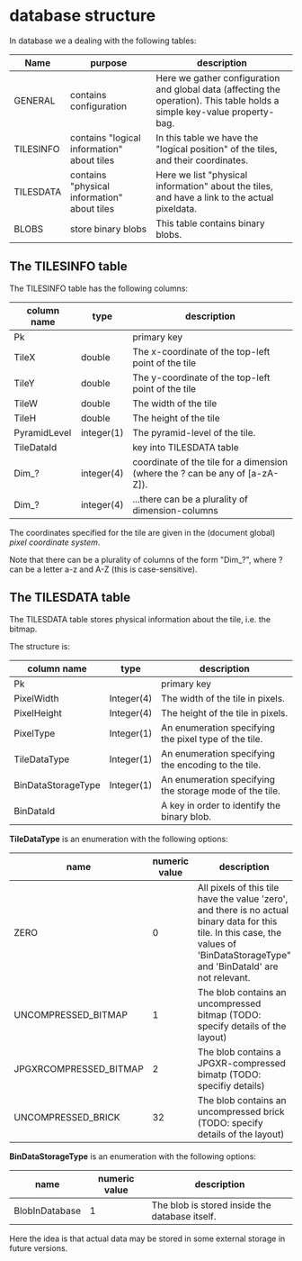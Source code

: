 # database structure

In database we a dealing with the following tables:

| Name | purpose | description |
| - | - | - |
| GENERAL | contains configuration | Here we gather configuration and global data (affecting the operation). This table holds a simple key-value property-bag. |
| TILESINFO | contains "logical information" about tiles | In this table we have the "logical position" of the tiles, and their coordinates. |
| TILESDATA | contains "physical information" about tiles | Here we list "physical information" about the tiles, and have a link to the actual pixeldata. 
| BLOBS | store binary blobs | This table contains binary blobs. |


## The TILESINFO table

The TILESINFO table has the following columns:

| column name | type | description |
| - | - | - |
| Pk | | primary key |
| TileX | double | The x-coordinate of the top-left point of the tile |
| TileY | double | The y-coordinate of the top-left point of the tile |
| TileW | double | The width of the tile |
| TileH | double | The height of the tile |
| PyramidLevel | integer(1) | The pyramid-level of the tile. |
| TileDataId | |key into TILESDATA table |
| Dim_? | integer(4) | coordinate of the tile for a dimension (where the ? can be any of [a-zA-Z]).|
| Dim_? | integer(4) | ...there can be a plurality of dimension-columns |

The coordinates specified for the tile are given in the (document global) _pixel coordinate system_. 

Note that there can be a plurality of columns of the form "Dim_?", where ? can be a letter a-z and A-Z (this is case-sensitive).

## The TILESDATA table

The TILESDATA table stores physical information about the tile, i.e. the bitmap.

The structure is:

| column name | type | description |
| - | - | - |
| Pk | | primary key |
|PixelWidth | Integer(4) | The width of the tile in pixels. |
|PixelHeight | Integer(4) | The height of the tile in pixels. |
|PixelType | Integer(1) | An enumeration specifying the pixel type of the tile. |
|TileDataType| Integer(1) | An enumeration specifying the encoding to the tile. |
|BinDataStorageType | Integer(1) | An enumeration specifying the storage mode of the tile. |
|BinDataId| | A key in order to identify the binary blob.|

**TileDataType** is an enumeration with the following options:

| name | numeric value | description |
| - | - | - |
| ZERO | 0 | All pixels of this tile have the value 'zero', and there is no actual binary data for this tile. In this case, the values of 'BinDataStorageType" and 'BinDataId' are not relevant. |
| UNCOMPRESSED_BITMAP | 1 | The blob contains an uncompressed bitmap (TODO: specify details of the layout) |
| JPGXRCOMPRESSED_BITMAP | 2 | The blob contains a JPGXR-compressed bimatp (TODO: specifiy details) |
| UNCOMPRESSED_BRICK | 32 | The blob contains an uncompressed brick  (TODO: specify details of the layout) |

**BinDataStorageType** is an enumeration with the following options:

| name | numeric value | description |
| - | - | - |
| BlobInDatabase | 1 | The blob is stored inside the database itself. |

Here the idea is that actual data may be stored in some external storage in future versions.






